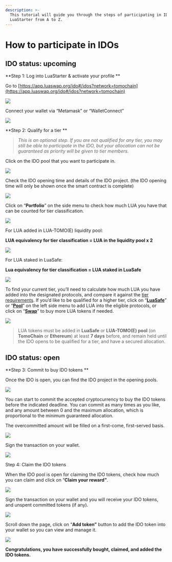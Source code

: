 ```yaml
---
description: >-
  This tutorial will guide you through the steps of participating in IDOs on
  LuaStarter from A to Z.
---
```


# How to participate in IDOs

## IDO status: upcoming 

**Step 1: Log into LuaStarter & activate your profile  **

Go to [https://app.luaswap.org/ido#/idos?network=tomochain](https://app.luaswap.org/ido#/idos?network=tomochain)

![](https://lh4.googleusercontent.com/E6OrImf7332yF8ypMq6Y6qIIzm8Ny-IckwVaSX91ZggJAQZwYTiko8vskpthUgA5mu8cJK5HoMaop2gV4IzK_U079vVAJVuOVENPvxBLRRwzbaWJOOtnMsRPzb0QakBSfE2bk7zH=s0)

Connect your wallet via “Metamask” or “WalletConnect”

![](https://lh5.googleusercontent.com/APIxwsDPf9QVWImFPQZ8aWTLQ9wYZdm4x71XOmL1WkTW_FH8w0yntZuX51oQb\_4SfCZYnXy9BVmMhdnyedLiXrAayMhWrgjphAU4GP_F\_\_3FpQJu9JhWQCJRb2eH-XYx4slziZu4=s0)

**Step 2: Qualify for a tier **

> _This is an optional step. If you are not qualified for any tier, you may still be able to participate in the IDO, but your allocation can not be guaranteed as priority will be given to tier members._

Click on the IDO pool that you want to participate in.

![](https://lh6.googleusercontent.com/XTtgXMPl4lSNa8rPOTlgunOUy_xWNF_ii2V02JhPNWrUU6BUz1mfxxQ0iuKj4BwRw8hJ5p3HSwkNamQMsNqtkMLCnHjeZDKLUTD1Q2VnFER5By-Ca9gqHH_aDu7IEqzI94OZsW_d=s0)

Check the IDO opening time and details of the IDO project. (the IDO opening time will only be shown once the smart contract is complete)

![](https://lh4.googleusercontent.com/UdmCGSjp8PAijguaeAMywzkJNATXi4Fe_qpqc6uERrlLmLaJ8Oq9FhqgR8tBt_k-F45bzzRbQwVmpNBwRbWK5fX2B5zxFa7xIkcSJhJr6dhsAKHNaP-y5VGk3eJ2ninMWhGM5QuX=s0)

Click on “**Portfolio**” on the side menu to check how much LUA you have that can be counted for tier classification.

![](https://lh4.googleusercontent.com/PaJITyDj2W-6kIIIMjS0VDSGxyDQpa2pWdjwE3XqPTBrrC5eWkqrVYIi613GlGMtpoWSZRHj_z3YlDu0J0vBECQJcv5h0FxXLecPF2h-iPHkleY6T8yehYYKT4lsJ3MM-jKSnwxy=s0)

For LUA added in LUA-TOMO(E) liquidity pool: 

**LUA equivalency for tier classification = LUA in the liquidity pool x 2**

![](https://lh4.googleusercontent.com/WqPLeMv_qQgjYKTxTnzd6kzuihkWrx5Fvu53h1Q4Qc_aKBwft1fnjy7OxRFEb43srjl4y6\_BFQ2-ET_dbtSd2K416UEfpfhQLOTXYgi3duoFFKeOYwXVcM2K3\_8ow436RwhK-fja=s0)

For LUA staked in LuaSafe: 

**Lua equivalency for tier classification = LUA staked in LuaSafe**

![](https://lh4.googleusercontent.com/Rh3nNQsYapuTIRlFJhVlOB0S_KSKFG7S7TComu-sX0lcHHiXLqNku-kvQcsxc4k9RL4K4nZ0RfH_T9yW9bY-Yg35Je9WiLCB6BImVBn6VHPLvRtuhob6iq9pN2EImKeMpsZIQVEl=s0)

To find your current tier, you’ll need to calculate how much LUA you have added into the designated protocols, and compare it against the [tier requirements](https://docs.tomochain.com/luaswap/luastarter/tier-requirements-and-allocation). If you’d like to be qualified for a higher tier, click on “[**LuaSafe**](https://app.luaswap.org/#/lua-safe)” or “[**Pool**](https://app.luaswap.org/#/add/TOMO/0x7262fa193e9590B2E075c3C16170f3f2f32F5C74)” on the left side menu to add LUA into the eligible protocols, or click on “[**Swap**](https://app.luaswap.org/#/swap/)” to buy more LUA tokens if needed.

![](https://lh6.googleusercontent.com/iO8RaPllQU51qhTdMks4sPltbWaR1MCUB2DIWE0\_hBsKB6UTT62Muq7fykyMj4xzGAbhuj1SVVG8whXXQeNv42jskfsyX2kBpSgaaFbg1LPSzqGz4h_WBcZus9rx-dRvdGs2xmQj=s0)

> LUA tokens must be added in **LuaSafe** or **LUA-TOMO(E) pool** (on **TomoChain** or **Ethereum**) at least **7 days** before, and remain held until the IDO opens to be qualified for a tier, and have a secured allocation.

## IDO status: open 

**Step 3: Commit to buy IDO tokens **

Once the IDO is open, you can find the IDO project in the opening pools. 

![](https://lh4.googleusercontent.com/sU9qKA-l99Tjhim9bqodk6iZlE6TL_FOl2QpS7cHCmeCGwr1XDK_q9SwaaCsjNHThfRlstD_ZKdUIV3K43z3EH1mHUJqyXfulZ1UNJkrEikF-jbjGUuDnSCDiqNCizkWQCCE8HMH=s0)

You can start to commit the accepted cryptocurrency to buy the IDO tokens before the indicated deadline. You can commit as many times as you like, and any amount between 0 and the maximum allocation, which is proportional to the minimum guaranteed allocation.

The overcommitted amount will be filled on a first-come, first-served basis. 

![](https://lh3.googleusercontent.com/1wgaEKr-hXXhbbqB93G74OLRxjpVNAhlpUkhVTUFLdp_j5dxFklIqHigbqtj_Xn0C6of3j8n_UlcFnB8weIBL04Gfz96RR1eVlAf4Histb1A8mAYdr-ckn2j8QgX73W12jorQtiU=s0)

Sign the transaction on your wallet.

![](https://lh3.googleusercontent.com/po8dCBSh2gYqnZM2Tep5c9f1LAlphqTRvkETqV5htf-sDKeEcvZhRisNU6srpYOcKCQUf7PNhXOV3OwBsr8dwwaMBMra3yqWZbHfxELcILFxB6d8OKBdKkco8vixin5SEd4ScMo1=s0)

Step 4: Claim the IDO tokens 

When the IDO pool is open for claiming the IDO tokens, check how much you can claim and click on “**Claim your reward”**.

![](https://lh6.googleusercontent.com/8G_QFdA-Fmss09GE7bq4roM-jqEjGMnPG23hKxMcUYsjJd7UNBePMFFKapDXogEF9EIqKQuLLVoPsaGtU_LzgcWug9DjuCzFv1mnyMssqD2sEqPlgYzcEAUXqZAK2BrihOKuMNIH=s0)

Sign the transaction on your wallet and you will receive your IDO tokens, and unspent committed tokens (if any).

![](https://lh3.googleusercontent.com/vk9EUSOTCD8nhc3CXmY-ebBrcfv8XDuBo7DyQVuyTF6JPmcCizFLu7DgmFH83DXL56DrsrLG4z8r-Q7Anqo9HLqH4jJDTQLSTLNYJ8WWB9WISdqHnwGsNV34DJIm6OQ-fs7GMWSL=s0)

Scroll down the page, click on “**Add token”** button to add the IDO token into your wallet so you can view and manage it.

![](https://lh3.googleusercontent.com/461zmdeqyXTm7Kte753HNwIHDEao4IGXAQOIkAingnLf22uAOeo3e8CgNtaG4J-dlCAReg0CjqB8Qhm5yqMcUdhzvRHQ7VcUw3QWiRz7uI1ykeT4\_132mnht6NInE_J7o1ppDXn1=s0)

**Congratulations, you have successfully bought, claimed, and added the IDO tokens.**
